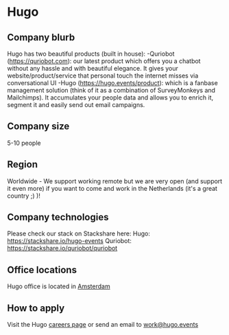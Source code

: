 # Hugo

## Company blurb

Hugo has two beautiful products (built in house):
-Quriobot (https://quriobot.com): our latest product which offers you a chatbot without any hassle and with beautiful elegance. It gives your website/product/service that personal touch the internet misses via conversational UI 
-Hugo (https://hugo.events/product): which is a fanbase management solution (think of it as a combination of SurveyMonkeys and Mailchimps). It accumulates your people data and allows you to enrich it, segment it and easily send out email campaigns.

## Company size
5-10 people 

## Region
Worldwide - We support working remote but we are very open (and support it even more) if you want to come and work in the Netherlands (it's a great country ;) )! 

## Company technologies
Please check our stack on Stackshare here:
Hugo: https://stackshare.io/hugo-events
Quriobot: https://stackshare.io/quriobot/quriobot

## Office locations

Hugo office is located in [Amsterdam](https://www.google.co.uk/maps/place/Keienbergweg+97,+1101+GG+Amsterdam,+Netherlands)

## How to apply

Visit the Hugo [careers page](http://hugo.events/careers) or send an email to work@hugo.events
